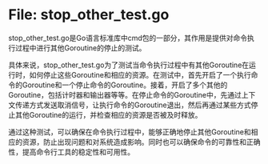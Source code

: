# File: stop_other_test.go

stop_other_test.go是Go语言标准库中cmd包的一部分，其作用是提供对命令执行过程中进行其他Goroutine的停止的测试。

具体来说，stop_other_test.go为了测试当命令执行过程中有其他Goroutine在运行时，如何停止这些Goroutine和相应的资源。在测试中，首先开启了一个执行命令的Goroutine和一个停止命令的Goroutine。接着，开启了多个其他的Goroutine，包括计时器和输出器等等。在停止命令的Goroutine中，先通过上下文传递方式发送取消信号，让执行命令的Goroutine退出，然后再通过某些方式停止其他Goroutine的运行，并检查相应的资源是否被及时释放。

通过这种测试，可以确保在命令执行过程中，能够正确地停止其他Goroutine和相应的资源，防止出现问题和对系统造成影响。同时也可以确保命令的可靠性和正确性，提高命令行工具的稳定性和可用性。

